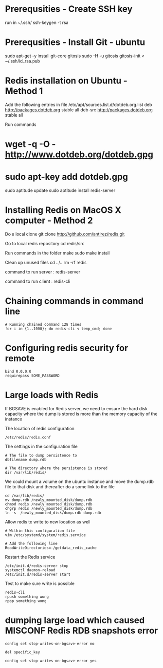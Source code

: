 Prerequsities - Create SSH key
==============================================
run in ~/.ssh/
ssh-keygen -t rsa

Prerequsities - Install Git - ubuntu
==============================================
sudo apt-get -y install git-core gitosis
sudo -H -u gitosis gitosis-init < ~/.ssh/id_rsa.pub


Redis installation on Ubuntu - Method 1
===========================================================================
Add the following entries in file /etc/apt/sources.list.d/dotdeb.org.list
deb http://packages.dotdeb.org stable all
deb-src http://packages.dotdeb.org stable all

Run commands
# wget -q -O - http://www.dotdeb.org/dotdeb.gpg 
# sudo apt-key add dotdeb.gpg
sudo aptitude update
sudo aptitude install redis-server
    


Installing Redis on MacOS X computer - Method 2
===========================================================================
Do a local clone
    git clone http://github.com/antirez/redis.git
    
Go to local redis repository 
    cd redis/src
    
Run commands in the folder
    make
    sudo make install

Clean up unused files
    cd ../..
    rm -rf redis

command to run server : 
    redis-server

command to run client : 
    redis-cli


Chaining commands in command line
===========================================================================
```
# Running chained command 128 times
for i in {1..1000}; do redis-cli < temp_cmd; done
```

Configuring redis security for remote
===========================================================================
```
bind 0.0.0.0
requirepass SOME_PASSWORD
```

Large loads with Redis
===========================================================================
If BGSAVE is enabled for Redis server, we need to ensure the hard disk capacity where the dump is stored is more than the memory capacity of the instance

The location of redis configuration
```
/etc/redis/redis.conf
```

The settings in the configuration file
```
# The file to dump persistence to
dbfilename dump.rdb

# The directory where the persistence is stored
dir /var/lib/redis/
```

We could mount a volume on the ubuntu instance and move the dump.rdb file to that disk and thereafter do a some link to the file
```
cd /var/lib/redis/
mv dump.rdb /newly_mounted_disk/dump.rdb
chmod redis /newly_mounted_disk/dump.rdb
chgrp redis /newly_mounted_disk/dump.rdb
ln -s  /newly_mounted_disk/dump.rdb dump.rdb
```

Allow redis to write to new location as well 
```
# Within this configuration file
vim /etc/systemd/system/redis.service 

# Add the following line
ReadWriteDirectories=-/getdata_redis_cache
```

Restart the Redis service
```
/etc/init.d/redis-server stop
systemctl daemon-reload
/etc/init.d/redis-server start
```

Test to make sure write is possible
```
redis-cli
rpush something wong
rpop something wong
```

dumping large load which caused MISCONF Redis RDB snapshots error
===========================================================================
```
config set stop-writes-on-bgsave-error no

del specific_key

config set stop-writes-on-bgsave-error yes

```